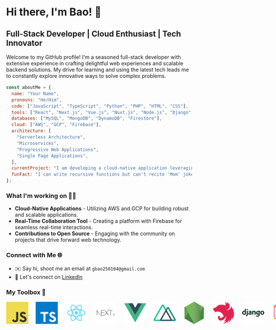 
# Hi there, I'm Bao! 👋

## Full-Stack Developer | Cloud Enthusiast | Tech Innovator

Welcome to my GitHub profile! I'm a seasoned full-stack developer with extensive experience in crafting delightful web experiences and scalable backend solutions. 
My drive for learning and using the latest tech leads me to constantly explore innovative ways to solve complex problems.

```javascript
const aboutMe = {
  name: "Your Name",
  pronouns: "He/Him",
  code: ["JavaScript", "TypeScript", "Python", "PHP", "HTML", "CSS"],
  tools: ["React", "Next.js", "Vue.js", "Nuxt.js", "Node.js", "Django", "Laravel", "Git"],
  databases: ["MySQL", "MongoDB", "DynamoDB", "Firestore"],
  cloud: ["AWS", "GCP", "Firebase"],
  architecture: [
    "Serverless Architecture",
    "Microservices",
    "Progressive Web Applications",
    "Single Page Applications",
  ],
  currentProject: "I am developing a cloud-native application leveraging the power of serverless technologies.",
  funFact: "I can write recursive functions but can't recite 'Mom' jokes recursively."
};
```

### What I'm working on 👨‍💻

- **Cloud-Native Applications** - Utilizing AWS and GCP for building robust and scalable applications.
- **Real-Time Collaboration Tool** - Creating a platform with Firebase for seamless real-time interactions.
- **Contributions to Open Source** - Engaging with the community on projects that drive forward web technology.


### Connect with Me 🌐

- ✉️ Say hi, shoot me an email at `gbao250104@gmail.com`
- 👔 Let's connect on [LinkedIn](https://www.linkedin.com/in/gbao-dev/)

### My Toolbox 🧰
<div style="display:flex; gap: 20px;">
  <img align="left" alt="JavaScript" width="60px" src="https://raw.githubusercontent.com/github/explore/main/topics/javascript/javascript.png" />
  <img align="left" alt="TypeScript" width="60px" src="https://raw.githubusercontent.com/github/explore/main/topics/typescript/typescript.png" />
  <img align="left" alt="React" width="60px" src="https://raw.githubusercontent.com/github/explore/main/topics/react/react.png" />
  <img align="left" alt="Next.js" width="60px" src="https://raw.githubusercontent.com/github/explore/main/topics/nextjs/nextjs.png" />
  <img align="left" alt="Vue.js" width="60px" src="https://raw.githubusercontent.com/github/explore/main/topics/vue/vue.png" />
  <img align="left" alt="Nuxt.js" width="60px" src="https://raw.githubusercontent.com/github/explore/main/topics/nuxt/nuxt.png" />
  <img align="left" alt="Node.js" width="60px" src="https://raw.githubusercontent.com/github/explore/main/topics/nodejs/nodejs.png" />
  <img align="left" alt="Nest.js" width="60px" src="https://raw.githubusercontent.com/github/explore/main/topics/nestjs/nestjs.png" />
  <img align="left" alt="Django" width="60px" src="https://raw.githubusercontent.com/github/explore/main/topics/django/django.png" />
  <img align="left" alt="Laravel" width="60px" src="https://raw.githubusercontent.com/github/explore/main/topics/laravel/laravel.png" />
  <img align="left" alt="AWS" width="60px" src="https://raw.githubusercontent.com/github/explore/main/topics/aws/aws.png" />
  <img align="left" alt="GCP" width="60px" src="https://raw.githubusercontent.com/github/explore/main/topics/google-cloud/google-cloud.png" />
  <img align="left" alt="Firebase" width="60px" src="https://raw.githubusercontent.com/github/explore/main/topics/firebase/firebase.png" />
  <img align="left" alt="MySQL" width="60px" src="https://raw.githubusercontent.com/github/explore/main/topics/mysql/mysql.png" />
  <img align="left" alt="MongoDB" width="60px" src="https://raw.githubusercontent.com/github/explore/main/topics/mongodb/mongodb.png" />
  <img align="left" alt="DynamoDB" width="60px" src="https://cdn.iconscout.com/icon/free/png-256/amazon-dynamodb-1869449-1583149.png" />
  <img align="left" alt="Git" width="60px" src="https://raw.githubusercontent.com/github/explore/main/topics/git/git.png" />
</div>
<br />
<br />
